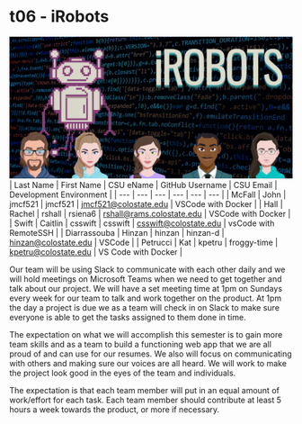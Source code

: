 # t06 - iRobots
![iRobots](team/images/iROBOTS.png)
| Last Name | First Name | CSU eName | GitHub Username | CSU Email | Development Environment |
| --- | --- | --- | --- | --- | --- |
| McFall | John | jmcf521 | jmcf521 | jmcf521@colostate.edu | VSCode with Docker |
| Hall | Rachel | rshall | rsiena6 | rshall@rams.colostate.edu | VSCode with Docker |
| Swift | Caitlin | csswift | csswift | csswift@colostate.edu | vsCode with RemoteSSH |
| Diarrassouba | Hinzan | hinzan | hinzan-d | hinzan@colostate.edu | VSCode |
| Petrucci | Kat | kpetru | froggy-time | kpetru@colostate.edu | VS Code with Docker |

Our team will be using Slack to communicate with each other daily and we will hold meetings on Microsoft Teams when we need to get together and talk about our project. We will have a set meeting time at 1pm on Sundays every week for our team to talk and work together on the product. At 1pm the day a project is due we as a team will check in on Slack to make sure everyone is able to get the tasks assigned to them done in time.

The expectation on what we will accomplish this semester is to gain more team skills and as a team to build a functioning web app that we are all proud of and can use for our resumes. We also will focus on communicating with others and making sure our voices are all heard. We will work to make the project look good in the eyes of the team and individuals.

The expectation is that each team member will put in an equal amount of work/effort for each task. Each team member should contribute at least 5 hours a week towards the product, or more if necessary.
